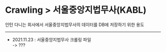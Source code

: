 # Crawling > 서울중앙지법무사(KABL)
인턴 다니는 회사에서 서울중앙지법무사의 데이터를 DB에 저장하기 위한 용도 



***
* 2021.11.23 : 서울중앙지법무사 크롤링 파일  
-> ???

